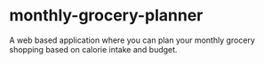 # monthly-grocery-planner
A web based application where you can plan your monthly grocery shopping based on calorie intake and budget.
